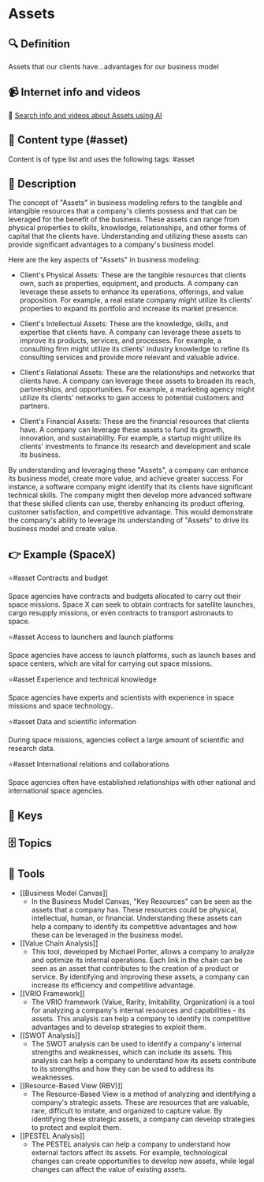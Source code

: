 
# Assets


## 🔍 Definition
Assets that our clients have...advantages for our business model


## 📹 Internet info and videos
🤖 [Search info and videos about Assets using AI](https://www.perplexity.ai/search?q=videos+about+Assets:+Assets+that+our+clients+have+...+advantages+for+our+business+model
)

## 📰 Content type (#asset)
Content is of type list and uses the following tags: #asset


## 📖 Description
The concept of "Assets" in business modeling refers to the tangible and intangible resources that a company's clients possess and that can be leveraged for the benefit of the business. These assets can range from physical properties to skills, knowledge, relationships, and other forms of capital that the clients have. Understanding and utilizing these assets can provide significant advantages to a company's business model.

Here are the key aspects of "Assets" in business modeling:

- Client's Physical Assets: These are the tangible resources that clients own, such as properties, equipment, and products. A company can leverage these assets to enhance its operations, offerings, and value proposition. For example, a real estate company might utilize its clients' properties to expand its portfolio and increase its market presence.

- Client's Intellectual Assets: These are the knowledge, skills, and expertise that clients have. A company can leverage these assets to improve its products, services, and processes. For example, a consulting firm might utilize its clients' industry knowledge to refine its consulting services and provide more relevant and valuable advice.

- Client's Relational Assets: These are the relationships and networks that clients have. A company can leverage these assets to broaden its reach, partnerships, and opportunities. For example, a marketing agency might utilize its clients' networks to gain access to potential customers and partners.

- Client's Financial Assets: These are the financial resources that clients have. A company can leverage these assets to fund its growth, innovation, and sustainability. For example, a startup might utilize its clients' investments to finance its research and development and scale its business.

By understanding and leveraging these "Assets", a company can enhance its business model, create more value, and achieve greater success. For instance, a software company might identify that its clients have significant technical skills. The company might then develop more advanced software that these skilled clients can use, thereby enhancing its product offering, customer satisfaction, and competitive advantage. This would demonstrate the company's ability to leverage its understanding of "Assets" to drive its business model and create value.

## 👉 Example (SpaceX)

⭐#asset Contracts and budget

Space agencies have contracts and budgets allocated to carry out their space missions. Space X can seek to obtain contracts for satellite launches, cargo resupply missions, or even contracts to transport astronauts to space.

⭐#asset Access to launchers and launch platforms

Space agencies have access to launch platforms, such as launch bases and space centers, which are vital for carrying out space missions.

⭐#asset Experience and technical knowledge

Space agencies have experts and scientists with experience in space missions and space technology..

⭐#asset Data and scientific information

During space missions, agencies collect a large amount of scientific and research data.

⭐#asset International relations and collaborations

Space agencies often have established relationships with other national and international space agencies.

## 🔑 Keys



## 🗄️ Topics


## 🧰 Tools
- [[Business Model Canvas]]
  - In the Business Model Canvas, "Key Resources" can be seen as the assets that a company has. These resources could be physical, intellectual, human, or financial. Understanding these assets can help a company to identify its competitive advantages and how these can be leveraged in the business model.
- [[Value Chain Analysis]]
  - This tool, developed by Michael Porter, allows a company to analyze and optimize its internal operations. Each link in the chain can be seen as an asset that contributes to the creation of a product or service. By identifying and improving these assets, a company can increase its efficiency and competitive advantage.
- [[VRIO Framework]]
  - The VRIO framework (Value, Rarity, Imitability, Organization) is a tool for analyzing a company's internal resources and capabilities - its assets. This analysis can help a company to identify its competitive advantages and to develop strategies to exploit them.
- [[SWOT Analysis]]
  - The SWOT analysis can be used to identify a company's internal strengths and weaknesses, which can include its assets. This analysis can help a company to understand how its assets contribute to its strengths and how they can be used to address its weaknesses.
- [[Resource-Based View (RBV)]]
  - The Resource-Based View is a method of analyzing and identifying a company's strategic assets. These are resources that are valuable, rare, difficult to imitate, and organized to capture value. By identifying these strategic assets, a company can develop strategies to protect and exploit them.
- [[PESTEL Analysis]]
  - The PESTEL analysis can help a company to understand how external factors affect its assets. For example, technological changes can create opportunities to develop new assets, while legal changes can affect the value of existing assets.
